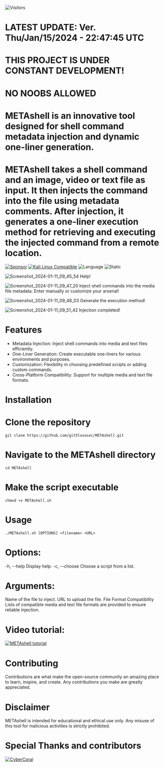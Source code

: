 ![Visitors](https://api.visitorbadge.io/api/visitors?path=https%3A%2F%2Fgithub.com%2Fgit5loxosec%2FMETAshell%2F&label=Repo%20visits&countColor=%23263759)

# LATEST UPDATE: Ver. Thu/Jan/15/2024 - 22:47:45 UTC
# THIS PROJECT IS UNDER CONSTANT DEVELOPMENT!
# NO NOOBS ALLOWED
# METAshell is an innovative tool designed for shell command metadata injection and dynamic one-liner generation.
# METAshell takes a shell command and an image, video or text file as input. It then injects the command into the file using metadata comments. After injection, it generates a one-liner execution method for retrieving and executing the injected command from a remote location.

[![Sponsor](https://img.shields.io/badge/Sponsor-%E2%9D%A4-red)](https://github.com/sponsors/git5loxosec) [![Kali Linux Compatible](https://img.shields.io/badge/Kali%20Linux-Compatible-brightgreen)](https://www.kali.org/)
 ![Language](https://img.shields.io/badge/Language-Bash-green.svg)
![Static](https://img.shields.io/badge/License-AGPL_3.0-gold.svg)

![Screenshot_2024-01-11_09_45_54](https://github.com/git5loxosec/METAshell/assets/137344845/8a824d6a-64fe-4365-9f93-22ee0f307af2)
Help!

![Screenshot_2024-01-11_09_47_20](https://github.com/git5loxosec/METAshell/assets/137344845/a0fdecef-2db0-4c9a-9486-84e506666a5a)
Inject shell commands into the media file metadata. Enter manually or customize your arsenal!

![Screenshot_2024-01-11_09_48_03](https://github.com/git5loxosec/METAshell/assets/137344845/313b46c7-f640-4752-a1c6-51fdd50d5bc2)
Generate the execution method!

![Screenshot_2024-01-11_09_51_42](https://github.com/git5loxosec/METAshell/assets/137344845/2314e843-23b7-433f-ad82-319e6351f564)
Injection completed!

# Features
- Metadata Injection: Inject shell commands into media and text files efficiently.
- One-Liner Generation: Create executable one-liners for various environments and purposes.
- Customization: Flexibility in choosing predefined scripts or adding custom commands.
- Cross-Platform Compatibility: Support for multiple media and text file formats.

# Installation

# Clone the repository
```
git clone https://github.com/git5loxosec/METAshell.git
```

# Navigate to the METAshell directory
```
cd METAshell
```

# Make the script executable
```
chmod +x METAshell.sh
```

# Usage

```
./METAshell.sh [OPTIONS] <filename> <URL>
```

# Options:
-h, --help           Display help.
-c, --choose         Choose a script from a list.

# Arguments:
<filename>           Name of the file to inject.
<URL>                URL to upload the file.
File Format Compatibility
Lists of compatible media and text file formats are provided to ensure reliable injection.

# Video tutorial:
[![METAshell tutorial](https://img.youtube.com/vi/pNptr0LkrNk/0.jpg)](https://www.youtube.com/watch?v=pNptr0LkrNk)

# Contributing
Contributions are what make the open-source community an amazing place to learn, inspire, and create. Any contributions you make are greatly appreciated.

# Disclaimer
METAshell is intended for educational and ethical use only. Any misuse of this tool for malicious activities is strictly prohibited.

# Special Thanks and contributors
[![CyberCoral](![image](https://github.com/git5loxosec/METAshell/assets/137344845/cd90b3ce-7074-4fff-84ce-36dd90c04b37)
)](https://github.com/CyberCoral)
